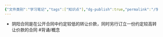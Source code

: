 ```yaml
---
{"文件类别":"学习笔记","tags":["知识点"],"dg-publish":true,"permalink":"/学习笔记/知识点cheese/阴阳合同/","dgPassFrontmatter":true}
---
```


- 阴阳合同是在公开合同中约定较低的转让价款，同时另行订立一份约定较高转让价款的合同 #背诵/概念 